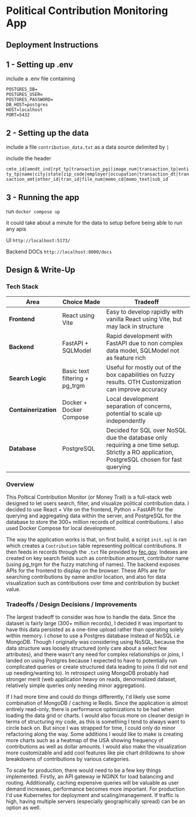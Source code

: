 # Political Contribution Monitoring App

## Deployment Instructions

## 1 - Setting up .env

include a .env file containing 
```
POSTGRES_DB=
POSTGRES_USER=
POSTGRES_PASSWORD=
DB_HOST=postgres 
HOST=localhost
PORT=5432
```
## 2 - Setting up the data

include a file `contribution_data.txt` as a data source delimited by `|`

include the header 

`cmte_id|amndt_ind|rpt_tp|transaction_pgi|image_num|transaction_tp|entity_tp|name|city|state|zip_code|employer|occupation|transaction_dt|transaction_amt|other_id|tran_id|file_num|memo_cd|memo_text|sub_id`

## 3 - Running the app

run `docker compose up`

it could take about a minute for the data to setup before being able to run any apis

UI `http://localhost:5173/`

Backend DOCs `http://localhost:8000/docs`

##

## Design & Write-Up

### Tech Stack

| Area                 | Choice Made                     | Tradeoff                                                                                                                                    |
| -------------------- | ------------------------------- | --------------------------------------------------------------------------------------------------------------------------------------------|
| **Frontend**         | React using Vite                | Easy to develop rapidly with vanilla React using Vite, but may lack in structure                                                            |
| **Backend**          | FastAPI + SQLModel              | Rapid development with FastAPI due to non complex data model, SQLModel not as feature rich                                                  |
| **Search Logic**     | Basic text filtering + pg\_trgm | Useful for mostly out of the box capabilities on fuzzy results. OTH Customization can improve accuracy                                      |
| **Containerization** | Docker + Docker Compose         | Local development separation of concerns, potential to scale up independently                                                               |
| **Database**         | PostgreSQL                      | Decided for SQL over NoSQL due the database only requiring a one time setup. Strictly a RO application, PostgreSQL chosen for fast querying | 

### Overview

This Poltical Contribution Monitor (or Money Trail) is a full-stack web designed to let users search, filter, and visualize political contribution data. I decided to use React + Vite on the frontend, Python + FastAPI for the querying and aggregating data within the server, and PostgreSQL for the database to store the 300+ million records of political contributions. I also used Docker Compose for local development.

The way the application works is that, on first build, a script `init.sql` is ran which creates a `Contribution` table representing political contributions. It then feeds in records through the `.txt` file provided by [fec.gov](https://www.fec.gov/data/browse-data/?tab=bulk-data). Indexes are created on key search fields such as contribution amount, contributor name (using pg_trgm for the fuzzy matching of names). The backend exposes APIs for the frontend to display on the browser. These APIs are for searching contributions by name and/or location, and also for data visualization such as contributions over time and contribution by bucket value.

### Tradeoffs / Design Decisions / Improvements

The largest tradeoff to consider was how to handle the data. Since the dataset is fairly large (300+ million records), I decided it was important to have this data persisted as a one-time upload rather than operating solely within memory. I chose to use a Postgres database instead of NoSQL i.e MongoDB. Though I originally was considering using NoSQL, because the data structure was loosely structured (only care about a select few attributes), and there wasn't any need for complex relationships or joins, I landed on using Postgres because I expected to have to potentially run complicated queries or create structured data leading to joins (I did not end up needing/wanting to). In retrospect using MongoDB probably had stronger merit (web application heavy on reads, denormalized dataset, relatively simple queries only needing minor aggregation). 

If I had more time and could do things differently, I'd likely use some combination of MongoDB / caching ie Redis. Since the application is almost entirely read-only, there is performance optimizations to be had when loading the data grid or charts. I would also focus more on cleaner design in terms of structuring my code, as this is something I tend to always want to circle back on. But since I was strapped for time, I could only do minor refactoring along the way. Some additions I would like to make is creating more charts such as a heatmap of the USA showing frequency of contributions as well as dollar amounts. I would also make the visualization more customizable and add cool features like pie chart drilldowns to show breakdowns of contributions by various categories.

To scale for production, there would need to be a few key things implemented. Firstly, an API gateway ie NGINX for load balancing and routing. Additionally, caching expensive queries will be valuable as user demand increases, performance becomes more important. For production I'd use Kubernetes for deployment and scaling/management. If traffic is high, having multiple servers (especially geographically spread) can be an option as well.
